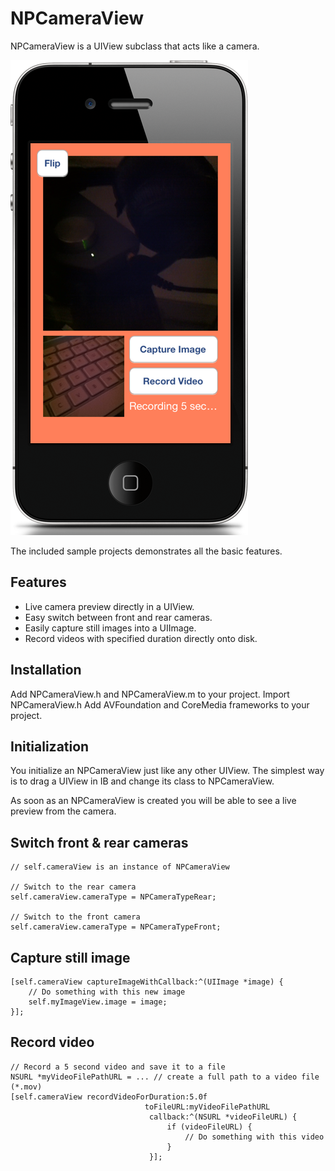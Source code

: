 NPCameraView
============

NPCameraView is a UIView subclass that acts like a camera.

![Alt text](/Screenshots/screenshot.png "Screenshot")

The included sample projects demonstrates all the basic features.


Features
--------
- Live camera preview directly in a UIView.
- Easy switch between front and rear cameras.
- Easily capture still images into a UIImage.
- Record videos with specified duration directly onto disk.


Installation
------------

Add NPCameraView.h and NPCameraView.m to your project.
Import NPCameraView.h
Add AVFoundation and CoreMedia frameworks to your project.


Initialization
--------------

You initialize an NPCameraView just like any other UIView.  The simplest way is to drag a UIView in IB and change its class to NPCameraView.

As soon as an NPCameraView is created you will be able to see a live preview from the camera.


Switch front & rear cameras
---------------------------

```objc
// self.cameraView is an instance of NPCameraView

// Switch to the rear camera
self.cameraView.cameraType = NPCameraTypeRear;

// Switch to the front camera
self.cameraView.cameraType = NPCameraTypeFront;
```


Capture still image
-------------------

```objc
[self.cameraView captureImageWithCallback:^(UIImage *image) {
	// Do something with this new image
    self.myImageView.image = image;
}];
```


Record video
------------

```objc
// Record a 5 second video and save it to a file
NSURL *myVideoFilePathURL = ... // create a full path to a video file (*.mov)
[self.cameraView recordVideoForDuration:5.0f
                              toFileURL:myVideoFilePathURL
                               callback:^(NSURL *videoFileURL) {
                                   if (videoFileURL) {
                                       // Do something with this video
                                   }
                               }];
```